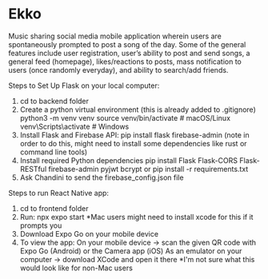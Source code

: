 # Ekko
Music sharing social media mobile application wherein users are spontaneously prompted to post a song of the day. Some of the general features include user registration, user’s ability to post and send songs, a general feed (homepage), likes/reactions to posts, mass notification to users (once randomly everyday), and ability to search/add friends.

Steps to Set Up Flask on your local computer: 
1. cd to backend folder 
2. Create a python virtual environment (this is already added to .gitignore)
    python3 -m venv venv
    source venv/bin/activate  # macOS/Linux
    venv\Scripts\activate     # Windows
3. Install Flask and Firebase API: pip install flask firebase-admin
(note in order to do this, might need to install some dependencies like rust or command line tools)
4. Install required Python dependencies
pip install Flask Flask-CORS Flask-RESTful firebase-admin pyjwt bcrypt
or
pip install -r requirements.txt
5. Ask Chandini to send the firebase_config.json file 

Steps to run React Native app: 
1. cd to frontend folder
2. Run: npx expo start
    *Mac users might need to install xcode for this if it prompts you
3. Download Expo Go on your mobile device
4. To view the app:
    On your mobile device -> scan the given QR code with Expo Go (Android) or the Camera app (iOS)
    As an emulator on your computer -> download XCode and open it there
        *I'm not sure what this would look like for non-Mac users
